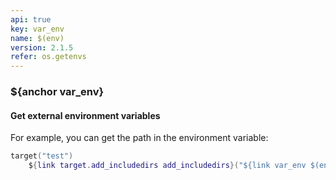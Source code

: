 ```yaml
---
api: true
key: var_env
name: $(env)
version: 2.1.5
refer: os.getenvs
---
```


### ${anchor var_env}

#### Get external environment variables

For example, you can get the path in the environment variable:

```lua
target("test")
    ${link target.add_includedirs add_includedirs}("${link var_env $(env PROGRAMFILES)/OpenSSL/inc}")
```

